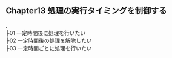 ## Chapter13 処理の実行タイミングを制御する

**.**<br>
├01 一定時間後に処理を行いたい<br>
├02 一定時間後の処理を解除したい<br>
├03 一定時間ごとに処理を行いたい<br>